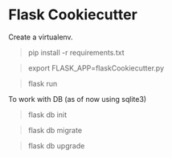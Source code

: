 # Flask Cookiecutter

Create a virtualenv.
> pip install -r requirements.txt 

> export FLASK_APP=flaskCookiecutter.py 

> flask run 

To work with DB (as of now using sqlite3)
> flask db init 

> flask db migrate 

> flask db upgrade 